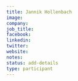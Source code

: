 ```yaml
---
title: Jannik Hollenbach
image:
company:
job_title:
facebook:
linkedin:
twitter:
website:
notes:
status: add-details
type: participant
---
```


<!-- put more details about participant here -->